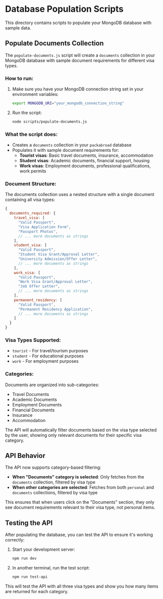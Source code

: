 # Database Population Scripts

This directory contains scripts to populate your MongoDB database with sample data.

## Populate Documents Collection

The `populate-documents.js` script will create a `documents` collection in your MongoDB database with sample document requirements for different visa types.

### How to run:

1. Make sure you have your MongoDB connection string set in your environment variables:
   ```bash
   export MONGODB_URI="your_mongodb_connection_string"
   ```

2. Run the script:
   ```bash
   node scripts/populate-documents.js
   ```

### What the script does:

- Creates a `documents` collection in your `packabroad` database
- Populates it with sample document requirements for:
  - **Tourist visas**: Basic travel documents, insurance, accommodation
  - **Student visas**: Academic documents, financial support, housing
  - **Work visas**: Employment documents, professional qualifications, work permits

### Document Structure:

The documents collection uses a nested structure with a single document containing all visa types:

```javascript
{
  documents_required: {
    travel_visa: [
      "Valid Passport",
      "Visa Application Form",
      "Passport Photos",
      // ... more documents as strings
    ],
    student_visa: [
      "Valid Passport", 
      "Student Visa Grant/Approval Letter",
      "University Admission/Offer Letter",
      // ... more documents as strings
    ],
    work_visa: [
      "Valid Passport",
      "Work Visa Grant/Approval Letter", 
      "Job Offer Letter",
      // ... more documents as strings
    ],
    permanent_residency: [
      "Valid Passport",
      "Permanent Residency Application",
      // ... more documents as strings
    ]
  }
}
```

### Visa Types Supported:

- `tourist` - For travel/tourism purposes
- `student` - For educational purposes  
- `work` - For employment purposes

### Categories:

Documents are organized into sub-categories:
- Travel Documents
- Academic Documents
- Employment Documents
- Financial Documents
- Insurance
- Accommodation

The API will automatically filter documents based on the visa type selected by the user, showing only relevant documents for their specific visa category.

## API Behavior

The API now supports category-based filtering:

- **When "Documents" category is selected**: Only fetches from the `documents` collection, filtered by visa type
- **When other categories are selected**: Fetches from both `personal` and `documents` collections, filtered by visa type

This ensures that when users click on the "Documents" section, they only see document requirements relevant to their visa type, not personal items.

## Testing the API

After populating the database, you can test the API to ensure it's working correctly:

1. Start your development server:
   ```bash
   npm run dev
   ```

2. In another terminal, run the test script:
   ```bash
   npm run test-api
   ```

This will test the API with all three visa types and show you how many items are returned for each category.
